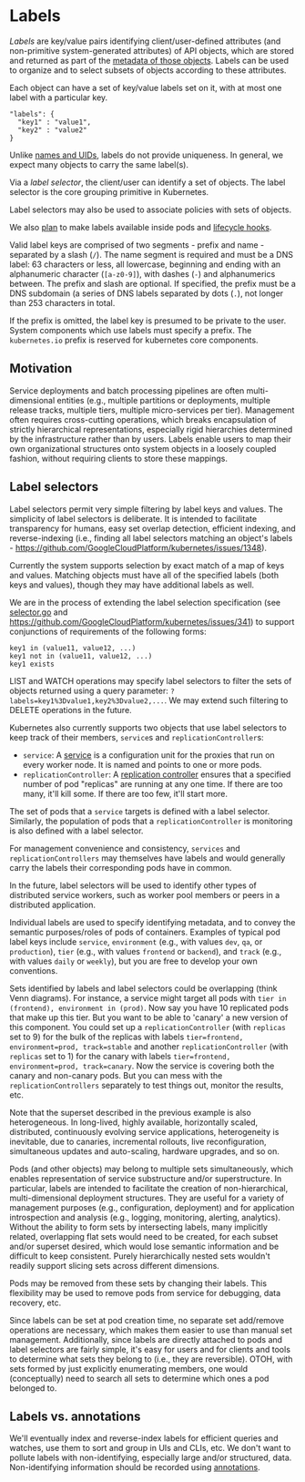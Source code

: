 # Labels

_Labels_ are key/value pairs identifying client/user-defined attributes (and non-primitive system-generated attributes) of API objects, which are stored and returned as part of the [metadata of those objects](/docs/api-conventions.md). Labels can be used to organize and to select subsets of objects according to these attributes.

Each object can have a set of key/value labels set on it, with at most one label with a particular key. 
```
"labels": {
  "key1" : "value1",
  "key2" : "value2"
}
```

Unlike [names and UIDs](/docs/identifiers.md), labels do not provide uniqueness. In general, we expect many objects to carry the same label(s). 

Via a _label selector_, the client/user can identify a set of objects. The label selector is the core grouping primitive in Kubernetes. 

Label selectors may also be used to associate policies with sets of objects.

We also [plan](https://github.com/GoogleCloudPlatform/kubernetes/issues/560) to make labels available inside pods and [lifecycle hooks](/docs/container-environment.md).

Valid label keys are comprised of two segments - prefix and name - separated
by a slash (`/`).  The name segment is required and must be a DNS label: 63
characters or less, all lowercase, beginning and ending with an alphanumeric
character (`[a-z0-9]`), with dashes (`-`) and alphanumerics between.  The
prefix and slash are optional.  If specified, the prefix must be a DNS
subdomain (a series of DNS labels separated by dots (`.`), not longer than 253
characters in total.

If the prefix is omitted, the label key is presumed to be private to the user.
System components which use labels must specify a prefix.  The `kubernetes.io`
prefix is reserved for kubernetes core components.

## Motivation

Service deployments and batch processing pipelines are often multi-dimensional entities (e.g., multiple partitions or deployments, multiple release tracks, multiple tiers, multiple micro-services per tier). Management often requires cross-cutting operations, which breaks encapsulation of strictly hierarchical representations, especially rigid hierarchies determined by the infrastructure rather than by users. Labels enable users to map their own organizational structures onto system objects in a loosely coupled fashion, without requiring clients to store these mappings.

## Label selectors

Label selectors permit very simple filtering by label keys and values. The simplicity of label selectors is deliberate. It is intended to facilitate transparency for humans, easy set overlap detection, efficient indexing, and reverse-indexing (i.e., finding all label selectors matching an object's labels - https://github.com/GoogleCloudPlatform/kubernetes/issues/1348). 

Currently the system supports selection by exact match of a map of keys and values. Matching objects must have all of the specified labels (both keys and values), though they may have additional labels as well.

We are in the process of extending the label selection specification (see [selector.go](/pkg/labels/selector.go) and https://github.com/GoogleCloudPlatform/kubernetes/issues/341) to support conjunctions of requirements of the following forms:
```
key1 in (value11, value12, ...)
key1 not in (value11, value12, ...)
key1 exists
```

LIST and WATCH operations may specify label selectors to filter the sets of objects returned using a query parameter: `?labels=key1%3Dvalue1,key2%3Dvalue2,...`. We may extend such filtering to DELETE operations in the future.

Kubernetes also currently supports two objects that use label selectors to keep track of their members, `service`s and `replicationController`s:
- `service`: A [service](/docs/services.md) is a configuration unit for the proxies that run on every worker node.  It is named and points to one or more pods.
- `replicationController`: A [replication controller](/docs/replication-controller.md) ensures that a specified number of pod "replicas" are running at any one time.  If there are too many, it'll kill some.  If there are too few, it'll start more.

The set of pods that a `service` targets is defined with a label selector. Similarly, the population of pods that a `replicationController` is monitoring is also defined with a label selector. 

For management convenience and consistency, `services` and `replicationControllers` may themselves have labels and would generally carry the labels their corresponding pods have in common.

In the future, label selectors will be used to identify other types of distributed service workers, such as worker pool members or peers in a distributed application.

Individual labels are used to specify identifying metadata, and to convey the semantic purposes/roles of pods of containers. Examples of typical pod label keys include `service`, `environment` (e.g., with values `dev`, `qa`, or `production`), `tier` (e.g., with values `frontend` or `backend`), and `track` (e.g., with values `daily` or `weekly`), but you are free to develop your own conventions.

Sets identified by labels and label selectors could be overlapping (think Venn diagrams). For instance, a service might target all pods with `tier in (frontend), environment in (prod)`.  Now say you have 10 replicated pods that make up this tier.  But you want to be able to 'canary' a new version of this component.  You could set up a `replicationController` (with `replicas` set to 9) for the bulk of the replicas with labels `tier=frontend, environment=prod, track=stable` and another `replicationController` (with `replicas` set to 1) for the canary with labels `tier=frontend, environment=prod, track=canary`.  Now the service is covering both the canary and non-canary pods.  But you can mess with the `replicationControllers` separately to test things out, monitor the results, etc. 

Note that the superset described in the previous example is also heterogeneous. In long-lived, highly available, horizontally scaled, distributed, continuously evolving service applications, heterogeneity is inevitable, due to canaries, incremental rollouts, live reconfiguration, simultaneous updates and auto-scaling, hardware upgrades, and so on.

Pods (and other objects) may belong to multiple sets simultaneously, which enables representation of service substructure and/or superstructure. In particular, labels are intended to facilitate the creation of non-hierarchical, multi-dimensional deployment structures. They are useful for a variety of management purposes (e.g., configuration, deployment) and for application introspection and analysis (e.g., logging, monitoring, alerting, analytics). Without the ability to form sets by intersecting labels, many implicitly related, overlapping flat sets would need to be created, for each subset and/or superset desired, which would lose semantic information and be difficult to keep consistent. Purely hierarchically nested sets wouldn't readily support slicing sets across different dimensions.

Pods may be removed from these sets by changing their labels. This flexibility may be used to remove pods from service for debugging, data recovery, etc.

Since labels can be set at pod creation time, no separate set add/remove operations are necessary, which makes them easier to use than manual set management. Additionally, since labels are directly attached to pods and label selectors are fairly simple, it's easy for users and for clients and tools to determine what sets they belong to (i.e., they are reversible). OTOH, with sets formed by just explicitly enumerating members, one would (conceptually) need to search all sets to determine which ones a pod belonged to.

## Labels vs. annotations

We'll eventually index and reverse-index labels for efficient queries and watches, use them to sort and group in UIs and CLIs, etc. We don't want to pollute labels with non-identifying, especially large and/or structured, data. Non-identifying information should be recorded using [annotations](/docs/annotations.md).

